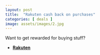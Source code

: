 ```yaml
---
layout: post
title:  "Rakuten cash back on purchases"
categories: [ deals ]
image: assets/images/2.jpg
---
```


Want to get rewarded for buying stuff?

+ **[Rakuten](https://www.rakuten.ca/)**



